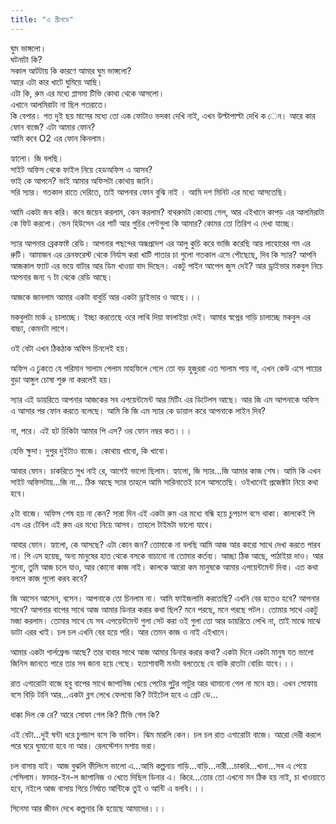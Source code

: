 ```yaml
---
title: "এ গ্রীনডে"
---
```

ঘুম ভাঙ্গলো।  
ঘটনাটা কি?  
সকাল আটটায় কি কারণে আমার ঘুম ভাঙ্গলো?  
আরে এটা কার খাটে ঘুমিয়ে আছি।  
এটা কি, রুম এর মধ্যে প্লাসমা টিভি কোথা থেকে আসলো।  
এখানে আলমিরাটা না ছিল গতরাতে।  
কি বেপার। গত দুই ছয় মাসের মধ্যে তো এক ফোটাও ভদকা দেখি নাই, এখন উল্টাপাল্টা দেখি ক  েন।
আরে কার ফোন বাজে? এটা আমার ফোন?  
আমি কবে O2 এর ফোন কিনলাম।  

হ্যালো। জি বলছি।  
সাইট অফিস থেকে ফাইল নিয়ে হেডঅফিস এ আসব?  
ভাই কে আপনে? ভাই আমার অফিসটা কোথায় জানি।  
সরি স্যার। গতকাল রাতে দেরিতে, তাই আপনার ফোন বুঝি নাই  ।
আমি দশ মিনিট এর মধ্যে আসতেছি।  

আমি একটা জব করি। কবে জয়েন করলাম, কেন করলাম?
বাথরুমটা কোথায় গেল, আর এইখানে কাপড় এর আলমিরাটা কে ফিট করলো।
ভেন হিউসেন এর শার্ট আর গুচির পেন্টগুলা কি আমার? কোমর তো তিরিশ এ দেখা যাচ্ছে।

স্যার আপনার ব্রেকফাষ্ট রেডি। আপনার পছন্দের অন্ধপ্রদেশ এর আলু কুচি করে ভাজি করেছি আর লাহোরের গম এর রুটি। আমাজন এর রেনফরেস্ট থেকে নির্যাস করা খাটি পাতার চা গুলো গতকাল এসে পৌছেছে, দিব কি স্যার? আপনি আজকাল ফ্যাট এর ভয়ে বাটার আর ডিম খাওয়া বাদ দিছেন। একটু পাইন আপেল জুস দেই? আর ড্রাইভার মকবুল নিচে আপনার জন্য ৭ টা থেকে রেডি আছে।

আজকে জানলাম আমার একটা বাবুর্চি আর একটা ড্রাইভার ও আছে।।।

মকবুলটা মার্ক ২ চালাচ্ছে। ইচ্ছা করতেছে ওরে লাথি দিয়া ফালাইয়া দেই।
আমার স্বপ্নের গাড়ি চালাচ্ছে মকবুল এর বাচ্চা, কেমনটা লাগে।

ওই বেটা এখন ঠিকঠাক অফিস চিনলেই হয়।

অফিস এ ঢুকতে যে পরিমান সালাম পেলাম মাহফিলে গেলে তো বড় হুজুররা এত সালাম পায় না, এখন কেউ এসে পায়ের বুড়া আঙ্গুল চোষা শুরু না করলেই হয়।

স্যার এই ডায়রিতে আপনার আজকের সব এপয়েন্টমেন্ট আর মিটিং এর ডিটেলস আছে। আর জি এম আপনাকে অফিস এ আসার পর ফোন করতে বলেছে। আমি কি জি এম স্যার কে ডায়াল করে আপনাকে লাইন দিব?

না, পরে।
এই হট চিকিটা আমার পি এস?
ওর ফোন নম্বর কত।।।

হেভি ক্ষুদা। দুপুর দুইটাও বাজে। কোথায় খাবো, কি খাবো।

আবার ফোন। চাকরিতে সুখ নাই রে, আগেই ভালো ছিলাম।
হ্যালো, জি স্যার...জি আমার কাজ শেষ। আমি কি এখন সাইট অফিসটায়...জি না...
ঠিক আছে স্যার তাহলে আমি সারিনাতেই চলে আসতেছি।
ওইখানেই প্রজেক্টটা নিয়ে কথা হবে।

৫টা বাজে। অফিস শেষ হয় না কেন? সারা দিন এই একটা রুম এর মধ্যে বন্ধি হয়ে চুপচাপ বসে থাকা। কালকেই পি এস এর টেবিল এই রুম এর মধ্যে নিয়ে আসব। তাহলে টাইমটা ভালো যাবে।

আবার ফোন।
হ্যালো, কে আসছে? এটা কোন জন? তোমাকে না বলছি আমি আজ আর কারো সাথে দেখা করতে পারব না। পি এস হয়েছ, অন্য মানুষের হাত থেকে বসকে বাচানো না তোমার কর্তব্য।
আচ্ছা ঠিক আছে, পাঠাইয়া দাও। আর শুনো, তুমি আজ চলে যাও, আর কোনো কাজ নাই। কালকে আরো কম মানুষকে আমার এপয়েন্টমেন্ট দিবা। এত কথা বললে কাজ গুলো করব কবে?

জি আসেন আসেন, বসেন।
আপনাকে তো চিনলাম না।
আমি ফাইজলামি করতেছি?
এখনি বের হতেও হবে?
আপনার সাথে?
আপনার বাপের সাথে আজ আমার ডিনার করার কথা ছিল?
মনে পরছে, মনে পরছে পটল। তোমার সাথে একটু মজা করলাম।
তোমার সাথে যে সব এপয়েন্টমেন্ট গুলা সেট করা ওই গুলা তো আর ডায়রিতে লেখি না, তাই মাঝে মাঝে ডাটা এরর খাই।
চল চল এখনি বের হয়ে পরি।
আর তেমন কাজ ও নাই এইখানে।

আমার একটা গার্লফ্রেন্ড আছে? তার বাবার সাথে আজ আমার ডিনার করার কথা? একটা দিনে একটা মানুষ যত ভালো জিনিস জানতে পারে তার সব জানা হয়ে গেছে।
হতাশাবাদী মনটা বলতেছে যে বাকি রাতটা বোরিং যাবে।।।

রাত এগারোটা বাজে হবু বাপের সাথে জাপানিজ খেয়ে পেটের গুটুর পাটুর আর থামানো গেল না মনে হয়। এখন সোফায় বসে বিড়ি টানি আর...একটা ব্লগ লেখে ফেলবো কি? টাইটেল হবে এ গ্রেট ডে...

ধাক্কা দিল কে রে?
আরে সোফা গেল কি?
টিভি গেল কি?

এই বেটা...দুই ঘন্টা ধরে চুপচাপ বসে কি ভাবিস। ঝিম মারলি কেন। চল চল রাত এগারোটা বাজে। আরো দেরী করলে পরে ঘরে ঘুমানো হবে না আর। রেলস্টেশন মশায় ভরা।

চল বাসায় যাই। আজ বুঝলি ফীলিংস ভালো এ...আমি কল্পনায় গাড়ি...বাড়ি...নারী...চাকরি...খানা...সব এ পেয়ে গেসিলাম। ফাদার-ইন-ল জাপানিজ ও খেতে দিছিল ডিনার এ।
কিরে...তোর তো এখনো মন ঠিক হয় নাই, চা খাওয়াতে হবে, নইলে আজ বাসায় গিয়ে নির্ঘাত আন্টিকে তুই ও আন্টি এ বলবি।।।




সিনেমা আর জীবন দেখে কল্পনার কি হয়েছে আমাদের।।।
